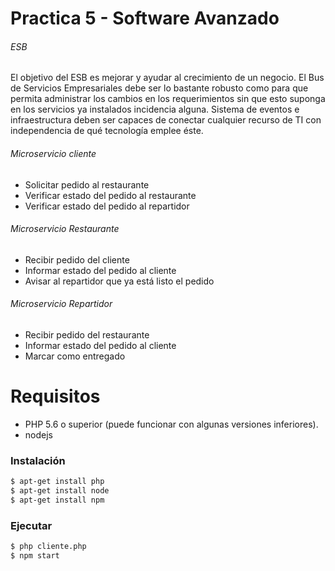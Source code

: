 # Practica 5 - Software Avanzado

###### ESB
El objetivo del ESB es mejorar y ayudar al crecimiento de un negocio.
El Bus de Servicios Empresariales debe ser lo bastante robusto como para que permita administrar los cambios en los requerimientos sin que esto suponga en los servicios ya instalados incidencia alguna. Sistema de eventos e infraestructura deben ser capaces de conectar cualquier recurso de TI con independencia de qué tecnología emplee éste.

###### Microservicio cliente
- Solicitar pedido al restaurante
- Verificar estado del pedido al restaurante
- Verificar estado del pedido al repartidor

###### Microservicio Restaurante
- Recibir pedido del cliente
- Informar estado del pedido al cliente
- Avisar al repartidor que ya está listo el pedido

###### Microservicio Repartidor
- Recibir pedido del restaurante
- Informar estado del pedido al cliente
- Marcar como entregado

# Requisitos
  - PHP 5.6 o superior (puede funcionar con algunas versiones inferiores).
  - nodejs

### Instalación
```sh
$ apt-get install php
$ apt-get install node
$ apt-get install npm
```
### Ejecutar
```sh
$ php cliente.php
$ npm start
```

